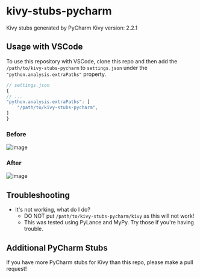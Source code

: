 # kivy-stubs-pycharm
Kivy stubs generated by PyCharm
Kivy version: 2.2.1

## Usage with VSCode
To use this repository with VSCode, clone this repo and then add the `/path/to/kivy-stubs-pycharm` to `settings.json` under the `"python.analysis.extraPaths"` property.

```javascript
// settings.json
{
// ...
"python.analysis.extraPaths": [
    "/path/to/kivy-stubs-pycharm",
]
}
```

### Before
![image](https://github.com/mwmuni/kivy-stubs-pycharm/assets/25945064/73ffc589-e54e-45c2-9a23-eee7e33553d9)


### After
![image](https://github.com/mwmuni/kivy-stubs-pycharm/assets/25945064/15ffdebd-cd76-4200-b7c1-9eb1e43781e7)

## Troubleshooting
- It's not working, what do I do?
  - DO NOT put `/path/to/kivy-stubs-pycharm/kivy` as this will not work!
  - This was tested using PyLance and MyPy. Try those if you're having trouble.
 
## Additional PyCharm Stubs
If you have more PyCharm stubs for Kivy than this repo, please make a pull request!
